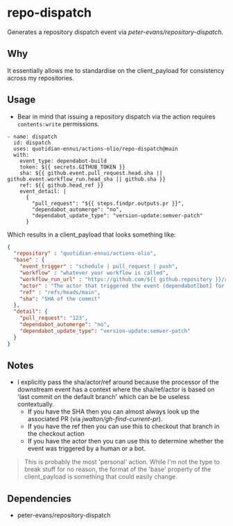 # repo-dispatch

Generates a repository dispatch event via _peter-evans/repository-dispatch_.

## Why

It essentially allows me to standardise on the client_payload for consistency across my repositories.

## Usage

- Bear in mind that issuing a repository dispatch via the action requires `contents:write` permissions.

```action
- name: dispatch
  id: dispatch
  uses: quotidian-ennui/actions-olio/repo-dispatch@main
  with:
    event_type: dependabot-build
    token: ${{ secrets.GITHUB_TOKEN }}
    sha: ${{ github.event.pull_request.head.sha || github.event.workflow_run.head_sha || github.sha }}
    ref: ${{ github.head_ref }}
    event_detail: |
      {
        "pull_request": "${{ steps.findpr.outputs.pr }}",
        "dependabot_automerge": "no",
        "dependabot_update_type": "version-update:semver-patch"
      }
```

Which results in a client_payload that looks something like:

```json
{
  "repository" : "quotidian-ennui/actions-olio",
  "base" : {
    "event_trigger" : "schedule | pull_request | push",
    "workflow" : "whatever your workflow is called",
    "workflow_run_url" : "https://github.com/${{ github.repository }}/actions/runs/${{ github.run_id }}",
    "actor" : "The actor that triggered the event (dependabot[bot] for instance)",
    "ref" : "refs/heads/main",
    "sha": "SHA of the commit"
  },
  "detail": {
    "pull_request": "123",
    "dependabot_automerge": "no",
    "dependabot_update_type": "version-update:semver-patch"
  }
}

```

## Notes

-  I explicitly pass the sha/actor/ref around because the processor of the downstream event has a context where the sha/ref/actor is based on 'last commit on the default branch' which can be be useless contextually.
    - If you have the SHA then you can almost always look up the associated PR (via _jwalton/gh-find-current-pr_).
    - If you have the ref then you can use this to checkout that branch in the checkout action
    - If you have the actor then you can use this to determine whether the event was triggered by a human or a bot.

> This is probably the most 'personal' action. While I'm not the type to break stuff for no reason, the format of the 'base' property of the client_payload is something that could easily change.

## Dependencies

- peter-evans/repository-dispatch